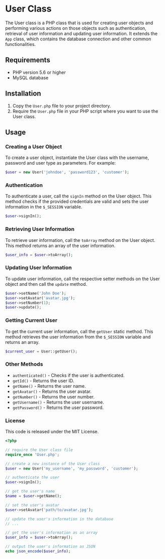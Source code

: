 # User Class

The User class is a PHP class that is used for creating user objects and performing various actions on those objects such as authentication, retrieval of user information and updating user information. It extends the `App` class, which contains the database connection and other common functionalities.

## Requirements

- PHP version 5.6 or higher
- MySQL database

## Installation

1. Copy the `User.php` file to your project directory.
2. Require the `User.php` file in your PHP script where you want to use the User class.

## Usage
### Creating a User Object

To create a user object, instantiate the User class with the username, password and user type as parameters. For example:

```php
$user = new User('johndoe', 'password123', 'customer');
```
### Authentication

To authenticate a user, call the `signIn` method on the User object. This method checks if the provided credentials are valid and sets the user information in the `$_SESSION` variable.

```php
$user->signIn();
```
### Retrieving User Information

To retrieve user information, call the `toArray` method on the User object. This method returns an array of the user information.

```php
$user_info = $user->toArray();
```
### Updating User Information

To update user information, call the respective setter methods on the User object and then call the `update` method.

```php
$user->setName('John Doe');
$user->setAvatar('avatar.jpg');
$user->setNumber(1);
$user->update();
```
### Getting Current User

To get the current user information, call the `getUser` static method. This method retrieves the user information from the `$_SESSION` variable and returns an array.

```php
$current_user = User::getUser();
```
### Other Methods

- `authenticated()` - Checks if the user is authenticated.
- `getId()` - Returns the user ID.
- `getName()` - Returns the user name.
- `getAvatar()` - Returns the user avatar.
- `getNumber()` - Returns the user number.
- `getUsername()` - Returns the user username.
- `getPassword()` - Returns the user password.

### License

This code is released under the MIT License.

```php
<?php

// require the User class file
require_once 'User.php';

// create a new instance of the User class
$user = new User('my_username', 'my_password', 'customer');

// authenticate the user
$user->signIn();

// get the user's name
$name = $user->getName();

// set the user's avatar
$user->setAvatar('path/to/avatar.jpg');

// update the user's information in the database
// ...

// get the user's information as an array
$user_info = $user->toArray();

// output the user's information as JSON
echo json_encode($user_info);
```